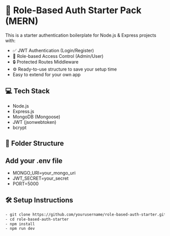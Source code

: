 # 🔐 Role-Based Auth Starter Pack (MERN)

This is a starter authentication boilerplate for Node.js & Express projects with:

- ✅ JWT Authentication (Login/Register)
- 🔑 Role-based Access Control (Admin/User)
- 🔒 Protected Routes Middleware
- ⚙️ Ready-to-use structure to save your setup time
- Easy to extend for your own app

## 💻 Tech Stack

- Node.js
- Express.js
- MongoDB (Mongoose)
- JWT (jsonwebtoken)
- bcrypt

## 📁 Folder Structure

## Add your .env file
- MONGO_URI=your_mongo_uri
- JWT_SECRET=your_secret
- PORT=5000


## 🛠️ Setup Instructions

```bash
- git clone https://github.com/yourusername/role-based-auth-starter.git
- cd role-based-auth-starter
- npm install
- npm run dev